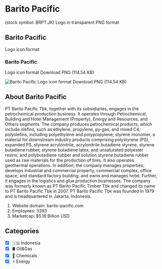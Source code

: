 # Barito Pacific
 (stock symbol: BRPT.JK) Logo in transparent PNG format

## Barito Pacific
 Logo icon format

### Barito Pacific
 Logo icon format Download PNG (114.54 KB)

![Barito Pacific
 Logo icon format Download PNG (114.54 KB)](/img/orig/BRPT.JK-0be93789.png)

## About Barito Pacific


PT Barito Pacific Tbk, together with its subsidiaries, engages in the petrochemical production business. It operates through Petrochemical, Building and Hotel Management (Property), Energy and Resources, and Others segments. The company produces petrochemical products, which include olefins, such as ethylene, propylene, py-gas, and mixed C4; polyolefins, including polyethylene and polypropylene; styrene monomer, a material for downstream industry products comprising polystyrene (PS), expanded PS, styrene acrylonitrile, acrylonitrile butadiene styrene, styrene butadiene rubber, styrene butadiene latex, and unsaturated polyester resins; and polybutadiene rubber and solution styrene butadiene rubber used as raw materials for the production of tires. It also operates geothermal operations. In addition, the company manages properties; develops industrial and commercial property, commercial complex, office space, and standard factory building; and owns and manages hotel. Further, it engages in the logistics and glue production businesses. The company was formerly known as PT Barito Pacific Timber Tbk and changed its name to PT Barito Pacific Tbk in 2007. PT Barito Pacific Tbk was founded in 1979 and is headquartered in Jakarta, Indonesia.

1. Website domain: barito-pacific.com
2. Employees: 3393
3. Marketcap: $5.16 Billion USD


## Categories
- [x] 🇮🇩 Indonesia
- [x] 🛢 Oil&Gas
- [x] 🧪 Chemicals
- [x] ⚡ Energy
